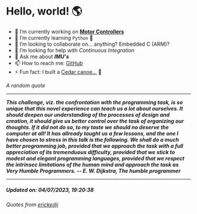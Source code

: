# Hello, world! 🌎


- 🔧 I’m currently working on [**Motor Controllers**](https://github.com/kyleRhess/MicroMotor)
- 🌱 I’m currently learning `Python` **🐍**
- 👯 I’m looking to collaborate on... anything? Embedded C (ARM)?
- 🤔 I’m looking for help with *Continuous Integration*
- 💬 Ask me about ***IMU's***
- 📫 How to reach me: [GitHub](https://github.com/kyleRhess)
- ⚡ Fun fact: I built a [Cedar canoe...](https://kylerhess.github.io/canoe.html) 🛶

_A random quote_
___
***This challenge, viz. the confrontation with the programming task, is so
unique that this novel experience can teach us a lot about ourselves. It
should deepen our understanding of the processes of design and creation,
it should give us better control over the task of organizing our
thoughts. If it did not do so, to my taste we should no deserve the
computer at all!  It has allready taught us a few lessons, and the one I
have chosen to stress in this talk is the following. We shall do a much
better programming job, provided that we approach the task with a full
appreciation of its tremenduous difficulty, provided that we stick to
modest and elegant programming languages, provided that we respect the
intrinsec limitations of the human mind and approach the task as Very
Humble Programmers.
-- E. W. Dijkstra, The humble programmer***
___
##### Updated on: 04/07/2023, 19:20:38
###### Quotes from [erickedji](https://gist.github.com/erickedji/68802)